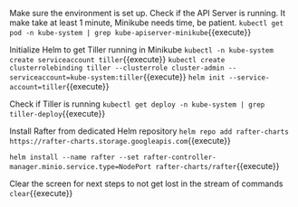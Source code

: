 
Make sure the environment is set up. Check if the API Server is running. 
It make take at least 1 minute, Minikube needs time, be patient.
`kubectl get pod -n kube-system | grep kube-apiserver-minikube`{{execute}}

Initialize Helm to get Tiller running in Minikube
`kubectl -n kube-system create serviceaccount tiller`{{execute}}
`kubectl create clusterrolebinding tiller --clusterrole cluster-admin --serviceaccount=kube-system:tiller`{{execute}}
`helm init --service-account=tiller`{{execute}}

Check if Tiller is running
`kubectl get deploy -n kube-system | grep tiller-deploy`{{execute}}

Install Rafter from dedicated Helm repository
`helm repo add rafter-charts https://rafter-charts.storage.googleapis.com`{{execute}}

`helm install --name rafter --set rafter-controller-manager.minio.service.type=NodePort rafter-charts/rafter`{{execute}}

Clear the screen for next steps to not get lost in the stream of commands
`clear`{{execute}}